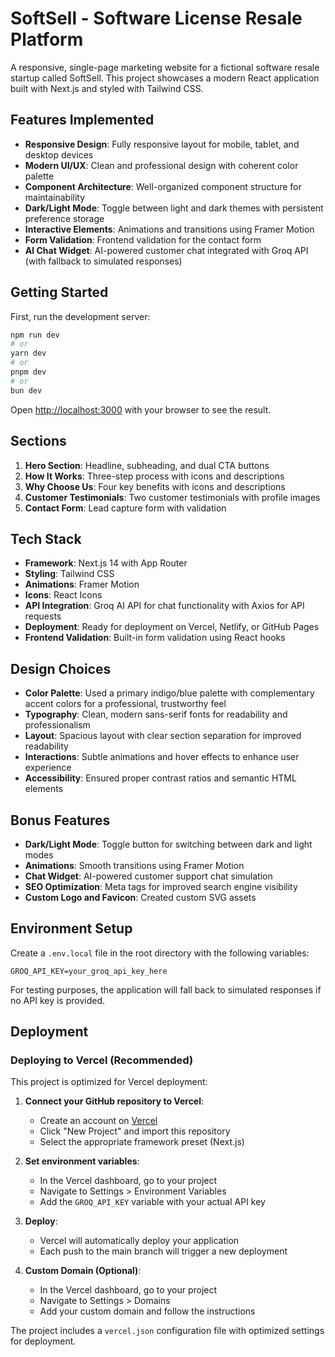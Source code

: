 # SoftSell - Software License Resale Platform

A responsive, single-page marketing website for a fictional software resale startup called SoftSell. This project showcases a modern React application built with Next.js and styled with Tailwind CSS.

## Features Implemented

- **Responsive Design**: Fully responsive layout for mobile, tablet, and desktop devices
- **Modern UI/UX**: Clean and professional design with coherent color palette
- **Component Architecture**: Well-organized component structure for maintainability
- **Dark/Light Mode**: Toggle between light and dark themes with persistent preference storage
- **Interactive Elements**: Animations and transitions using Framer Motion
- **Form Validation**: Frontend validation for the contact form
- **AI Chat Widget**: AI-powered customer chat integrated with Groq API (with fallback to simulated responses)

## Getting Started

First, run the development server:

```bash
npm run dev
# or
yarn dev
# or
pnpm dev
# or
bun dev
```

Open [http://localhost:3000](http://localhost:3000) with your browser to see the result.

## Sections

1. **Hero Section**: Headline, subheading, and dual CTA buttons
2. **How It Works**: Three-step process with icons and descriptions
3. **Why Choose Us**: Four key benefits with icons and descriptions
4. **Customer Testimonials**: Two customer testimonials with profile images
5. **Contact Form**: Lead capture form with validation

## Tech Stack

- **Framework**: Next.js 14 with App Router
- **Styling**: Tailwind CSS
- **Animations**: Framer Motion
- **Icons**: React Icons
- **API Integration**: Groq AI API for chat functionality with Axios for API requests
- **Deployment**: Ready for deployment on Vercel, Netlify, or GitHub Pages
- **Frontend Validation**: Built-in form validation using React hooks

## Design Choices

- **Color Palette**: Used a primary indigo/blue palette with complementary accent colors for a professional, trustworthy feel
- **Typography**: Clean, modern sans-serif fonts for readability and professionalism
- **Layout**: Spacious layout with clear section separation for improved readability
- **Interactions**: Subtle animations and hover effects to enhance user experience
- **Accessibility**: Ensured proper contrast ratios and semantic HTML elements

## Bonus Features

- **Dark/Light Mode**: Toggle button for switching between dark and light modes
- **Animations**: Smooth transitions using Framer Motion
- **Chat Widget**: AI-powered customer support chat simulation
- **SEO Optimization**: Meta tags for improved search engine visibility
- **Custom Logo and Favicon**: Created custom SVG assets

## Environment Setup

Create a `.env.local` file in the root directory with the following variables:

```
GROQ_API_KEY=your_groq_api_key_here
```

For testing purposes, the application will fall back to simulated responses if no API key is provided.

## Deployment

### Deploying to Vercel (Recommended)

This project is optimized for Vercel deployment:

1. **Connect your GitHub repository to Vercel**:
   - Create an account on [Vercel](https://vercel.com)
   - Click "New Project" and import this repository
   - Select the appropriate framework preset (Next.js)

2. **Set environment variables**:
   - In the Vercel dashboard, go to your project
   - Navigate to Settings > Environment Variables
   - Add the `GROQ_API_KEY` variable with your actual API key

3. **Deploy**:
   - Vercel will automatically deploy your application
   - Each push to the main branch will trigger a new deployment

4. **Custom Domain (Optional)**:
   - In the Vercel dashboard, go to your project
   - Navigate to Settings > Domains
   - Add your custom domain and follow the instructions

The project includes a `vercel.json` configuration file with optimized settings for deployment.
